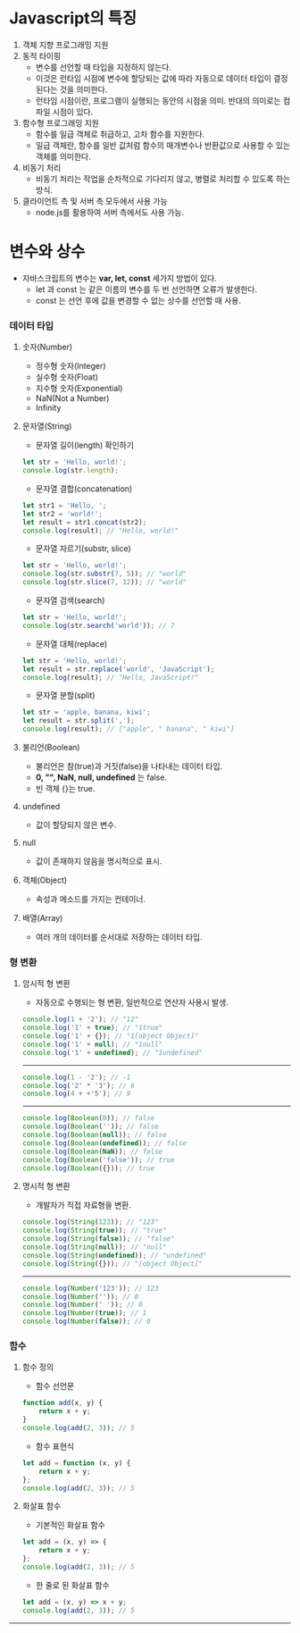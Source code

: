 # Javascript의 특징

1. 객체 지향 프로그래밍 지원
2. 동적 타이핑
    - 변수를 선언할 때 타입을 지정하지 않는다.
    - 이것은 런타임 시점에 변수에 할당되는 값에 따라 자동으로 데이터 타입이 결정 된다는 것을 의미한다.
    * 런타임 시점이란, 프로그램이 실행되는 동안의 시점을 의미. 반대의 의미로는 컴파일 시점이 있다.
3. 함수형 프로그래밍 지원
    - 함수를 일급 객체로 취급하고, 고차 함수를 지원한다.
    * 일급 객체란, 함수를 일반 값처럼 함수의 매개변수나 반환값으로 사용할 수 있는 객체를 의미한다.
4. 비동기 처리
    - 비동기 처리는 작업을 순차적으로 기다리지 않고, 병렬로 처리할 수 있도록 하는 방식.
5. 클라이언트 측 및 서버 측 모두에서 사용 가능
    - node.js를 활용하여 서버 측에서도 사용 가능.

# 변수와 상수

-   자바스크립트의 변수는 **var, let, const** 세가지 방법이 있다.
    -   let 과 const 는 같은 이름의 변수를 두 번 선언하면 오류가 발생한다.
    -   const 는 선언 후에 값을 변경할 수 없는 상수를 선언할 때 사용.

### 데이터 타입

1. 숫자(Number)
    - 정수형 숫자(Integer)
    - 실수형 숫자(Float)
    - 지수형 숫자(Exponential)
    - NaN(Not a Number)
    - Infinity
2. 문자열(String)

    - 문자열 길이(length) 확인하기

    ```javascript
    let str = 'Hello, world!';
    console.log(str.length);
    ```

    - 문자열 결합(concatenation)

    ```javascript
    let str1 = 'Hello, ';
    let str2 = 'world!';
    let result = str1.concat(str2);
    console.log(result); // "Hello, world!"
    ```

    - 문자열 자르기(substr, slice)

    ```javascript
    let str = 'Hello, world!';
    console.log(str.substr(7, 5)); // "world"
    console.log(str.slice(7, 12)); // "world"
    ```

    - 문자열 검색(search)

    ```javascript
    let str = 'Hello, world!';
    console.log(str.search('world')); // 7
    ```

    - 문자열 대체(replace)

    ```javascript
    let str = 'Hello, world!';
    let result = str.replace('world', 'JavaScript');
    console.log(result); // "Hello, JavaScript!"
    ```

    - 문자열 분할(split)

    ```javascript
    let str = 'apple, banana, kiwi';
    let result = str.split(',');
    console.log(result); // ["apple", " banana", " kiwi"]
    ```

3. 불리언(Boolean)

    - 불리언은 참(true)과 거짓(false)을 나타내는 데이터 타입.

    * **0, "", NaN, null, undefined** 는 false.
    * 빈 객체 {}는 true.

4. undefined

    - 값이 할당되지 않은 변수.

5. null

    - 값이 존재하지 않음을 명시적으로 표시.

6. 객체(Object)

    - 속성과 메소드를 가지는 컨테이너.

7. 배열(Array)
    - 여러 개의 데이터를 순서대로 저장하는 데이터 타입.

### 형 변환

1. 암시적 형 변환

    - 자동으로 수행되는 형 변환, 일반적으로 연산자 사용시 발생.

    ```javascript
    console.log(1 + '2'); // "12"
    console.log('1' + true); // "1true"
    console.log('1' + {}); // "1[object Object]"
    console.log('1' + null); // "1null"
    console.log('1' + undefined); // "1undefined"
    ```

    ***

    ```javascript
    console.log(1 - '2'); // -1
    console.log('2' * '3'); // 6
    console.log(4 + +'5'); // 9
    ```

    ***

    ```javascript
    console.log(Boolean(0)); // false
    console.log(Boolean('')); // false
    console.log(Boolean(null)); // false
    console.log(Boolean(undefined)); // false
    console.log(Boolean(NaN)); // false
    console.log(Boolean('false')); // true
    console.log(Boolean({})); // true
    ```

2. 명시적 형 변환

    - 개발자가 직접 자료형을 변환.

    ```javascript
    console.log(String(123)); // "123"
    console.log(String(true)); // "true"
    console.log(String(false)); // "false"
    console.log(String(null)); // "null"
    console.log(String(undefined)); // "undefined"
    console.log(String({})); // "[object Object]"
    ```

    ***

    ```javascript
    console.log(Number('123')); // 123
    console.log(Number('')); // 0
    console.log(Number(' ')); // 0
    console.log(Number(true)); // 1
    console.log(Number(false)); // 0
    ```

### 함수

1. 함수 정의

    - 함수 선언문

    ```javascript
    function add(x, y) {
        return x + y;
    }
    console.log(add(2, 3)); // 5
    ```

    - 함수 표현식

    ```javascript
    let add = function (x, y) {
        return x + y;
    };
    console.log(add(2, 3)); // 5
    ```

2. 화살표 함수
    - 기본적인 화살표 함수
    ```javascript
    let add = (x, y) => {
        return x + y;
    };
    console.log(add(2, 3)); // 5
    ```
    - 한 줄로 된 화살표 함수
    ```javascript
    let add = (x, y) => x + y;
    console.log(add(2, 3)); // 5
    ```

---
